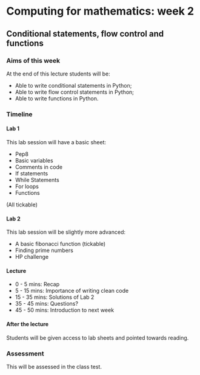 # Computing for mathematics: week 2
## Conditional statements, flow control and functions

### Aims of this week

At the end of this lecture students will be:

- Able to write conditional statements in Python;
- Able to write flow control statements in Python;
- Able to write functions in Python.

### Timeline

#### Lab 1

This lab session will have a basic sheet:

- Pep8
- Basic variables
- Comments in code
- If statements
- While Statements
- For loops
- Functions

(All tickable)

#### Lab 2

This lab session will be slightly more advanced:

- A basic fibonacci function (tickable)
- Finding prime numbers
- HP challenge

#### Lecture

- 0 - 5 mins: Recap
- 5 - 15 mins: Importance of writing clean code
- 15 - 35 mins: Solutions of Lab 2
- 35 - 45 mins: Questions?
- 45 - 50 mins: Introduction to next week

#### After the lecture

Students will be given access to lab sheets and pointed towards reading.

### Assessment

This will be assessed in the class test.

